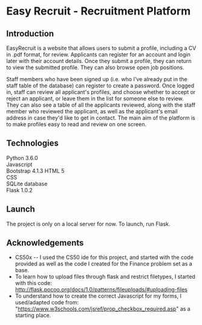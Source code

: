 # Easy Recruit - Recruitment Platform

## Introduction

EasyRecruit is a website that allows users to submit a profile, including a CV in .pdf format, for review.
Applicants can register for an account and login later with their account details. Once they submit a
profile, they can return to view the submitted profile. They can also browse open job positions.

Staff members who have been signed up (i.e. who I've already put in the staff table of the database) can
register to create a password. Once logged in, staff can review all applicant's profiles, and choose
whether to accept or reject an applicant, or leave them in the list for someone else to review. They can
also see a table of all the applicants reviewed, along with the staff member who reviewed the applicant,
as well as the applicant's email address in case they'd like to get in contact. The main aim of the platform
is to make profiles easy to read and review on one screen.

## Technologies

Python 3.6.0  
Javascript  
Bootstrap 4.1.3
HTML 5  
CSS  
SQLite database  
Flask 1.0.2

## Launch

The project is only on a local server for now. To launch, run Flask.

## Acknowledgements

* CS50x -- I used the CS50 ide for this project, and started with the code provided as well as the code I created for the Finance problem set as a base.
* To learn how to upload files through flask and restrict filetypes, I started with this code: http://flask.pocoo.org/docs/1.0/patterns/fileuploads/#uploading-files
* To understand how to create the correct Javascript for my forms, I used/adapted code from: "https://www.w3schools.com/jsref/prop_checkbox_required.asp" as a starting place.
